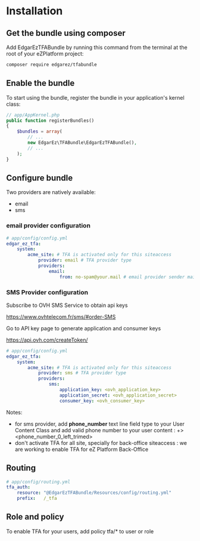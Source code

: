 # Installation

## Get the bundle using composer

Add EdgarEzTFABundle by running this command from the terminal at the root of
your eZPlatform project:

```bash
composer require edgarez/tfabundle
```


## Enable the bundle

To start using the bundle, register the bundle in your application's kernel class:

```php
// app/AppKernel.php
public function registerBundles()
{
    $bundles = array(
        // ...
        new EdgarEz\TFABundle\EdgarEzTFABundle(),
        // ...
    );
}
```

## Configure bundle

Two providers are natively available:
* email
* sms

### email provider configuration

```yaml
# app/config/config.yml
edgar_ez_tfa:
    system:
        acme_site: # TFA is activated only for this siteaccess
            provider: email # TFA provider type
            providers:
                email:
                    from: no-spam@your.mail # email provider sender mail
```

### SMS Provider configuration

Subscribe to OVH SMS Service to obtain api keys

https://www.ovhtelecom.fr/sms/#order-SMS

Go to API key page to generate application and consumer keys

https://api.ovh.com/createToken/


```yaml
# app/config/config.yml
edgar_ez_tfa:
    system:
        acme_site: # TFA is activated only for this siteaccess
            provider: sms # TFA provider type
            providers:
                sms:
                    application_key: <ovh_application_key>
                    application_secret: <ovh_application_secret>
                    consumer_key: <ovh_consumer_key>                    
```

Notes:
* for sms provider, add __phone_number__ text line field type to your User Content Class and add valid phone number to your user content : +<prefix>><phone_number_0_left_trimed>
* don't activate TFA for all site, specially for back-office siteaccess : we are working to enable TFA for eZ Platform Back-Office 

## Routing

```yaml
# app/config/routing.yml
tfa_auth:
    resource: "@EdgarEzTFABundle/Resources/config/routing.yml"
    prefix:   /_tfa
```

## Role and policy

To enable TFA for your users, add policy tfa/* to user or role
